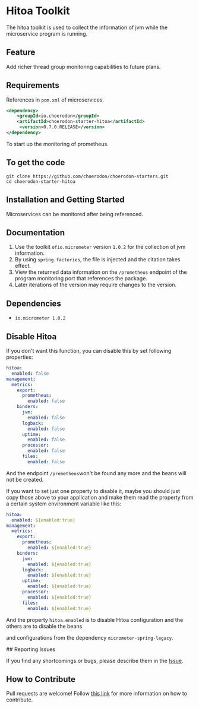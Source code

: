 # Hitoa Toolkit

The hitoa toolkit is used to collect the information of jvm while the microservice program is running.

## Feature

Add richer thread group monitoring capabilities to future plans.

## Requirements

References in `pom.xml` of microservices. 

```xml
<dependency>
    <groupId>io.choerodon</groupId>
    <artifactId>choerodon-starter-hitoa</artifactId>
     <version>0.7.0.RELEASE</version>
</dependency>
```

To start up the monitoring of prometheus.

## To get the code

```shell
git clone https://github.com/choerodon/choerodon-starters.git
cd choerodon-starter-hitoa
```
## Installation and Getting Started

Microservices can be monitored after being referenced.
## Documentation

1. Use the toolkit ``ofio.micrometer`` version ``1.0.2`` for the  collection of jvm information.
2. By using ``spring.factories``, the file is injected and the citation takes effect.
3. View the returned data information on the ``/prometheus`` endpoint of the program monitoring port that references the package.
4. Later iterations of the version may require changes to the version.

## Dependencies

- ``io.micrometer 1.0.2``

## Disable Hitoa

If you don't want this function, you can disable this by set following properties:

```yaml
hitoa:
  enabled: false
management:
  metrics:
    export:
      prometheus:
        enabled: false
    binders:
      jvm:
        enabled: false
      logback:
        enabled: false
      uptime:
        enabled: false
      processor:
        enabled: false
      files:
        enabled: false
```

And the endpoint `/premetheus`won't be found any more and the beans will not be created.

If you want to set just one property to disable it, maybe you should just copy those above to your application and make them read the property from a certain system environment variable like this:

```yaml
hitoa:
  enabled: ${enabled:true}
management:
  metrics:
    export:
      prometheus:
        enabled: ${enabled:true}
    binders:
      jvm:
        enabled: ${enabled:true}
      logback:
        enabled: ${enabled:true}
      uptime:
        enabled: ${enabled:true}
      processor:
        enabled: ${enabled:true}
      files:
        enabled: ${enabled:true}
```

And the property `hitoa.enabled` is to disable Hitoa configuration and the others are to disable the beans

and configurations from the dependency `micrometer-spring-legacy`.

## Reporting Issues

If you find any shortcomings or bugs, please describe them in the [Issue](https://github.com/choerodon/choerodon/issues/new?template=issue_template.md).
    
## How to Contribute
Pull requests are welcome! Follow [this link](https://github.com/choerodon/choerodon/blob/master/CONTRIBUTING.md) for more information on how to contribute.

